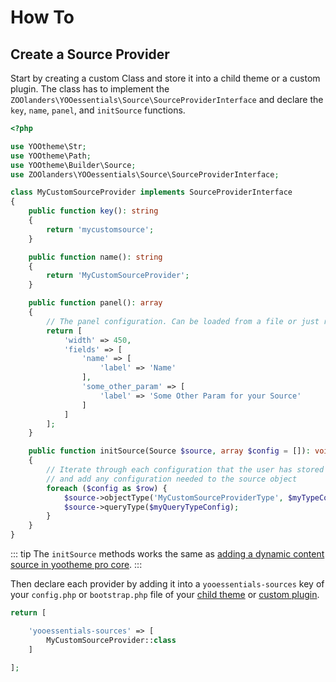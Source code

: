 # How To

## Create a Source Provider

Start by creating a custom Class and store it into a child theme or a custom plugin. The class has to implement the `ZOOlanders\YOOessentials\Source\SourceProviderInterface` and declare the `key`, `name`, `panel`, and `initSource` functions.

```php
<?php

use YOOtheme\Str;
use YOOtheme\Path;
use YOOtheme\Builder\Source;
use ZOOlanders\YOOessentials\Source\SourceProviderInterface;

class MyCustomSourceProvider implements SourceProviderInterface
{
    public function key(): string
    {
        return 'mycustomsource';
    }

    public function name(): string
    {
        return 'MyCustomSourceProvider';
    }

    public function panel(): array
    {
        // The panel configuration. Can be loaded from a file or just returned
        return [
            'width' => 450,
            'fields' => [
                'name' => [
                    'label' => 'Name'
                ],
                'some_other_param' => [
                    'label' => 'Some Other Param for your Source'
                ]
            ]
        ];
    }

    public function initSource(Source $source, array $config = []): void
    {
        // Iterate through each configuration that the user has stored in the sources for this provider,
        // and add any configuration needed to the source object
        foreach ($config as $row) {
            $source->objectType('MyCustomSourceProviderType', $myTypeConfig);
            $source->queryType($myQueryTypeConfig);
        }
    }
}
```

::: tip
The `initSource` methods works the same as [adding a dynamic content source in yootheme pro core](https://yootheme.com/support/yootheme-pro/joomla/developers-sources#add-custom-sources).
:::

Then declare each provider by adding it into a `yooessentials-sources` key of your `config.php` or `bootstrap.php` file of your [child theme](https://yootheme.com/support/yootheme-pro/joomla/developers-child-themes) or [custom plugin](https://yootheme.com/support/yootheme-pro/joomla/developers-modules).

```php
return [

    'yooessentials-sources' => [
        MyCustomSourceProvider::class
    ]

];
```
